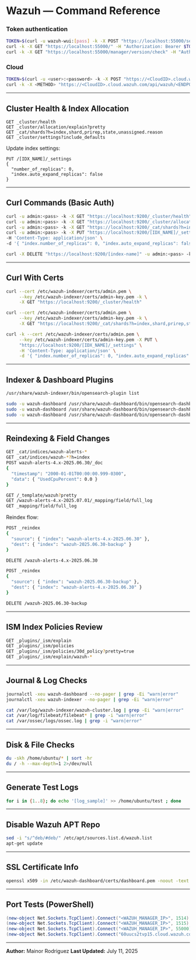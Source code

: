 # Wazuh — Command Reference


### Token authentication

```bash
TOKEN=$(curl -u wazuh-wui:[pass] -k -X POST "https://localhost:55000/security/user/authenticate?raw=true")
curl -k -X GET "https://localhost:55000/" -H "Authorization: Bearer $TOKEN"
curl -k -X GET "https://localhost:55000/manager/version/check" -H "Authorization: Bearer $TOKEN"
````

### Cloud

```bash
TOKEN=$(curl -u <user>:<password> -k -X POST "https://<CloudID>.cloud.wazuh.com/api/wazuh/security/user/authenticate?raw=true")
curl -k -X <METHOD> "https://<CloudID>.cloud.wazuh.com/api/wazuh/<ENDPOINT>" -H "Authorization: Bearer $TOKEN"
```

---

## Cluster Health & Index Allocation

```http
GET _cluster/health
GET _cluster/allocation/explain?pretty
GET _cat/shards?h=index,shard,prirep,state,unassigned.reason
GET _cluster/settings?include_defaults
```

Update index settings:

```http
PUT /[IDX_NAME]/_settings
{
  "number_of_replicas": 0,
  "index.auto_expand_replicas": false
}
```

---

## Curl Commands (Basic Auth)

```bash
curl -u admin:<pass> -k -X GET "https://localhost:9200/_cluster/health"
curl -u admin:<pass> -k -X GET "https://localhost:9200/_cluster/allocation/explain?pretty"
curl -u admin:<pass> -k -X GET "https://localhost:9200/_cat/shards?h=index,shard,prirep,state,unassigned.reason"
curl -u admin:<pass> -k -X PUT "https://localhost:9200/[IDX_NAME]/_settings" \
-H 'Content-Type: application/json' \
-d '{ "index.number_of_replicas": 0, "index.auto_expand_replicas": false }'

curl -X DELETE "https://localhost:9200/[index-name]" -u admin:<pass> -k
```

---

## Curl With Certs

```bash
curl --cert /etc/wazuh-indexer/certs/admin.pem \
     --key /etc/wazuh-indexer/certs/admin-key.pem -k \
     -X GET "https://localhost:9200/_cluster/health"

curl --cert /etc/wazuh-indexer/certs/admin.pem \
     --key /etc/wazuh-indexer/certs/admin-key.pem -k \
     -X GET "https://localhost:9200/_cat/shards?h=index,shard,prirep,state,unassigned.reason"

curl -k --cert /etc/wazuh-indexer/certs/admin.pem \
     --key /etc/wazuh-indexer/certs/admin-key.pem -X PUT \
     "https://localhost:9200/[IDX_NAME]/_settings" \
     -H 'Content-Type: application/json' \
     -d '{ "index.number_of_replicas": 0, "index.auto_expand_replicas": false }'
```

---

## Indexer & Dashboard Plugins

```bash
/usr/share/wazuh-indexer/bin/opensearch-plugin list

sudo -u wazuh-dashboard /usr/share/wazuh-dashboard/bin/opensearch-dashboards-plugin list
sudo -u wazuh-dashboard /usr/share/wazuh-dashboard/bin/opensearch-dashboards-plugin remove <PLUGIN_NAME>
sudo -u wazuh-dashboard /usr/share/wazuh-dashboard/bin/opensearch-dashboards-plugin install <PLUGIN_NAME>
```

---

## Reindexing & Field Changes

```bash
GET _cat/indices/wazuh-alerts-*
GET _cat/indices/wazuh-*?h=index
POST wazuh-alerts-4.x-2025.06.30/_doc
{
  "timestamp": "2000-01-01T00:00:00.999-0300",
  "data": { "UsedCpuPercent": 0.0 }
}
```

```bash
GET /_template/wazuh?pretty
GET /wazuh-alerts-4.x-2025.07.01/_mapping/field/full_log
GET _mapping/field/full_log
```

Reindex flow:

```bash
POST _reindex
{
  "source": { "index": "wazuh-alerts-4.x-2025.06.30" },
  "dest": { "index": "wazuh-2025.06.30-backup" }
}

DELETE /wazuh-alerts-4.x-2025.06.30

POST _reindex
{
  "source": { "index": "wazuh-2025.06.30-backup" },
  "dest": { "index": "wazuh-alerts-4.x-2025.06.30" }
}

DELETE /wazuh-2025.06.30-backup
```

---

## ISM Index Policies Review

```bash
GET _plugins/_ism/explain
GET _plugins/_ism/policies
GET _plugins/_ism/policies/30d_policy?pretty=true
GET _plugins/_ism/explain/wazuh-*
```

---

## Journal & Log Checks

```bash
journalctl -xeu wazuh-dashboard --no-pager | grep -Ei "warn|error"
journalctl -xeu wazuh-indexer --no-pager | grep -Ei "warn|error"

cat /var/log/wazuh-indexer/wazuh-cluster.log | grep -Ei "warn|error"
cat /var/log/filebeat/filebeat* | grep -i "warn|error"
cat /var/ossec/logs/ossec.log | grep -i "warn|error"
```

---

## Disk & File Checks

```bash
du -skh /home/ubuntu/* | sort -hr
du / -h --max-depth=1 2>/dev/null
```

---

## Generate Test Logs

```bash
for i in {1..8}; do echo '[log_sample]' >> /home/ubuntu/test ; done
```

---

## Disable Wazuh APT Repo

```bash
sed -i "s/^deb/#deb/" /etc/apt/sources.list.d/wazuh.list
apt-get update
```

---

## SSL Certificate Info

```bash
openssl x509 -in /etc/wazuh-dashboard/certs/dashboard.pem -noout -text
```

---

## Port Tests (PowerShell)

```powershell
(new-object Net.Sockets.TcpClient).Connect("<WAZUH_MANAGER_IP>", 1514)
(new-object Net.Sockets.TcpClient).Connect("<WAZUH_MANAGER_IP>", 1515)
(new-object Net.Sockets.TcpClient).Connect("<WAZUH_MANAGER_IP>", 55000)
(new-object Net.Sockets.TcpClient).Connect("60uucs2tvp15.cloud.wazuh.com", 1514)
```

---

**Author:** Mainor Rodriguez
**Last Updated:** July 11, 2025


